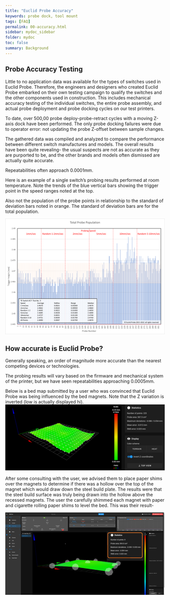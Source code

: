 ```yaml
---
title: "Euclid Probe Accuracy"
keywords: probe dock, tool mount
tags: [FAQ]
permalink: 00-accuracy.html
sidebar: mydoc_sidebar
folder: mydoc
toc: false
summary: Background 
---
```


## Probe Accuracy Testing

Little to no application data was available for the types of switches used in Euclid Probe. Therefore, the engineers and designers who created Euclid Probe embarked on their own testing campaign to qualify the switches and the other components used in construction. This includes mechanical accuracy testing of the individual switches, the entire probe assembly, and actual probe deployment and probe docking cycles on our test printers.

To date, over 500,00 probe deploy-probe-retract cycles with a moving Z-axis dock have been performed. The only probe docking failures were due to operator error: not updating the probe Z-offset between sample changes.

The gathered data was compiled and analyzed to compare the performance between different switch manufactures and models. The overall results have been quite revealing- the usual suspects are not as accurate as they are purported to be, and the other brands and models often dismissed are actually quite accurate.  

Repeatabilities often approach 0.0001mm.  

Here is an example of a single switch’s probing results performed at room temperature. Note the trends of the blue vertical bars showing the trigger point in the speed ranges noted at the top.   

Also not the population of the probe points in relationship to the standard of deviation bars noted in orange. The standard of deviation bars are for the total population.  

<img src="images\00-ProbeTest57_19_45-768x559.png">

## How accurate is Euclid Probe? 

Generally speaking, an order of magnitude more accurate than the nearest competing devices or technologies. 

The probing results will vary based on the firmware and mechanical system of the printer, but we have seen repeatabilities  approaching 0.0005mm.  

Below is a bed map submitted by a user who was convinced that Euclid Probe was being influenced by the bed magnets. Note that the Z variation is inverted (low is actually displayed hi).
<img src="images\00-accuracyA.png">

After some consulting with the user, we advised them to place paper shims over the magnets to determine if there was a hollow over the top of the magnet which would draw down the steel build plate. The results were that the steel build surface was truly being drawn into the hollow above the recessed magnets. The user the carefully shimmed each magnet with paper and cigarette rolling paper shims to level the bed.  This was their result- 

<img src="images\00-accuracy-fixed.png">
